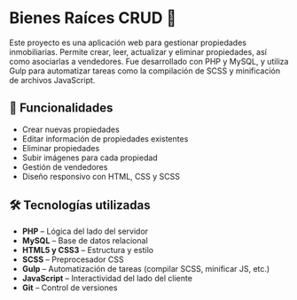 # Bienes Raíces CRUD 🏡

Este proyecto es una aplicación web para gestionar propiedades inmobiliarias. Permite crear, leer, actualizar y eliminar propiedades, así como asociarlas a vendedores. Fue desarrollado con PHP y MySQL, y utiliza Gulp para automatizar tareas como la compilación de SCSS y minificación de archivos JavaScript.

## 🔧 Funcionalidades

- Crear nuevas propiedades
- Editar información de propiedades existentes
- Eliminar propiedades
- Subir imágenes para cada propiedad
- Gestión de vendedores
- Diseño responsivo con HTML, CSS y SCSS

## 🛠️ Tecnologías utilizadas

- **PHP** – Lógica del lado del servidor
- **MySQL** – Base de datos relacional
- **HTML5 y CSS3** – Estructura y estilo
- **SCSS** – Preprocesador CSS
- **Gulp** – Automatización de tareas (compilar SCSS, minificar JS, etc.)
- **JavaScript** – Interactividad del lado del cliente
- **Git** – Control de versiones
